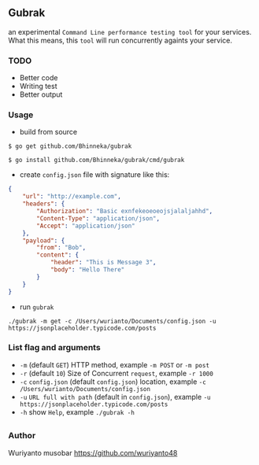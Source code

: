 ## Gubrak

an experimental `Command Line performance testing tool` for your services. What this means, this `tool` will run concurrently againts your service.

### TODO
- Better code
- Writing test
- Better output

### Usage

- build from source
```shell
$ go get github.com/Bhinneka/gubrak

$ go install github.com/Bhinneka/gubrak/cmd/gubrak
```

- create `config.json` file with signature like this:
```json
{
    "url": "http://example.com",
    "headers": {
        "Authorization": "Basic exnfekeoeoeojsjalaljahhd",
        "Content-Type": "application/json",
        "Accept": "application/json"
    },
	"payload": {
		"from": "Bob",
		"content": {
			"header": "This is Message 3",
			"body": "Hello There"
		}
	}
}
```

- run `gubrak`
```shell
./gubrak -m get -c /Users/wurianto/Documents/config.json -u https://jsonplaceholder.typicode.com/posts
```

### List flag and arguments
- `-m` (default `GET`) HTTP method, example `-m POST` or `-m post`
- `-r` (default `10`) Size of Concurrent `request`, example `-r 1000`
- `-c` `config.json` (default `config.json`) location, example `-c /Users/wurianto/Documents/config.json`
- `-u` `URL full with path` (default in `config.json`), example `-u https://jsonplaceholder.typicode.com/posts`
- `-h` show `Help`, example `./gubrak -h`

##

### Author
Wuriyanto musobar https://github.com/wuriyanto48